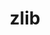 ---
title: "zlib"
layout: cache
category: package
meta: {"versions": ["1.2.11"], "compilers": ["apple-clang@12.0.0", "gcc@10.3.0", "gcc@4.8.5", "gcc@6.4.0", "gcc@7.3.0", "gcc@7.3.1", "gcc@7.4.0", "gcc@7.5.0", "gcc@8.1.0", "gcc@8.2.1", "gcc@8.3.1", "gcc@8.4.0", "gcc@8.4.1", "gcc@9.3.0", "intel@19.1.3.304", "xl@16.1"]}
spec_files: 
 - spec-0.json
 - spec-1.json
 - spec-2.json
 - spec-3.json
 - spec-4.json
 - spec-5.json
 - spec-6.json
 - spec-7.json
 - spec-8.json
 - spec-9.json
 - spec-10.json
 - spec-11.json
 - spec-12.json
 - spec-13.json
 - spec-14.json
 - spec-15.json
 - spec-16.json
 - spec-17.json
 - spec-18.json
 - spec-19.json
 - spec-20.json
 - spec-21.json
 - spec-22.json
 - spec-23.json
 - spec-24.json
 - spec-25.json
 - spec-26.json
 - spec-27.json
 - spec-28.json
 - spec-29.json
 - spec-30.json
 - spec-31.json
 - spec-32.json
 - spec-33.json
 - spec-34.json
 - spec-35.json
 - spec-36.json
 - spec-37.json
 - spec-38.json
 - spec-39.json
 - spec-40.json
 - spec-41.json
 - spec-42.json
 - spec-43.json
 - spec-44.json
 - spec-45.json
 - spec-46.json
 - spec-47.json
 - spec-48.json
 - spec-49.json
 - spec-50.json
 - spec-51.json
 - spec-52.json
 - spec-53.json
spec_names:
 - 'zlib@1.2.11%gcc@9.3.0+optimize+pic+shared arch=linux-ubuntu20.04-x86_64'
 - 'zlib@1.2.11%gcc@7.3.0+optimize+pic+shared arch=linux-ubuntu18.04-ppc64le'
 - 'zlib@1.2.11%gcc@7.5.0+optimize+pic+shared arch=linux-ubuntu18.04-x86_64'
 - 'zlib@1.2.11%gcc@7.3.0+optimize+pic+shared arch=linux-centos8-x86_64'
 - 'zlib@1.2.11%gcc@8.3.1+optimize+pic+shared arch=linux-rhel8-ppc64le'
 - 'zlib@1.2.11%gcc@7.3.0+optimize+pic+shared arch=linux-ubuntu18.04-x86_64'
 - 'zlib@1.2.11%gcc@8.4.1+optimize+pic+shared arch=linux-rhel8-x86_64'
 - 'zlib@1.2.11%gcc@8.3.1+optimize+pic+shared arch=linux-rhel8-x86_64'
 - 'zlib@1.2.11%gcc@9.3.0+optimize+pic+shared arch=linux-ubuntu20.04-ppc64le'
 - 'zlib@1.2.11%gcc@9.3.0+optimize+pic+shared arch=linux-rhel7-ppc64le'
 - 'zlib@1.2.11%gcc@8.1.0+optimize+pic+shared arch=linux-rhel7-x86_64'
 - 'zlib@1.2.11%gcc@7.5.0+optimize+pic+shared arch=linux-ubuntu18.04-ppc64le'
 - 'zlib@1.2.11%gcc@7.3.0+optimize+pic+shared arch=linux-rhel7-x86_64'
 - 'zlib@1.2.11%gcc@9.3.0+optimize+pic+shared arch=linux-rhel7-x86_64'
 - 'zlib@1.2.11%gcc@8.1.0+optimize+pic+shared arch=linux-centos7-x86_64'
 - 'zlib@1.2.11%gcc@8.1.0+optimize+pic+shared arch=linux-rhel7-ppc64le'
 - 'zlib@1.2.11%gcc@8.4.1+optimize+pic+shared arch=linux-rhel8-ppc64le'
 - 'zlib@1.2.11%gcc@7.3.1+optimize+pic+shared arch=linux-amzn2-x86_64'
 - 'zlib@1.2.11%gcc@7.3.0+optimize+pic+shared arch=linux-centos7-ppc64le'
 - 'zlib@1.2.11%gcc@7.4.0+optimize+pic+shared arch=linux-ubuntu18.04-x86_64'
 - 'zlib@1.2.11%gcc@10.3.0+optimize+pic+shared arch=linux-ubuntu21.04-x86_64'
 - 'zlib@1.2.11%gcc@7.3.0+optimize+pic+shared arch=linux-rhel8-x86_64'
 - 'zlib@1.2.11%gcc@7.5.0+optimize+pic+shared arch=linux-ubuntu18.04-aarch64'
 - 'zlib@1.2.11%gcc@8.1.0+optimize+pic+shared arch=linux-rhel7-ppc64le'
 - 'zlib@1.2.11%gcc@7.3.0+optimize+pic+shared arch=linux-centos7-x86_64'
 - 'zlib@1.2.11%gcc@7.5.0+optimize+pic+shared arch=linux-ubuntu18.04-ppc64le'
 - 'zlib@1.2.11%gcc@8.3.1+optimize+pic+shared arch=linux-centos8-ppc64le'
 - 'zlib@1.2.11%gcc@8.1.0+optimize+pic+shared arch=linux-centos7-ppc64le'
 - 'zlib@1.2.11%gcc@10.3.0+optimize+pic+shared arch=linux-ubuntu21.04-ppc64le'
 - 'zlib@1.2.11%gcc@8.3.1+optimize+pic+shared arch=linux-centos8-x86_64'
 - 'zlib@1.2.11%gcc@7.3.0+optimize+pic+shared arch=linux-rhel7-ppc64le'
 - 'zlib@1.2.11%apple-clang@12.0.0+optimize+pic+shared arch=darwin-catalina-x86_64'
 - 'zlib@1.2.11%intel@19.1.3.304+optimize+pic+shared arch=cray-cnl7-haswell'
 - 'zlib@1.2.11%gcc@8.3.1+optimize+pic+shared arch=linux-rhel8-aarch64'
 - 'zlib@1.2.11%gcc@9.3.0+optimize+pic+shared arch=cray-cnl7-haswell'
 - 'zlib@1.2.11%gcc@7.4.0+optimize+pic+shared arch=linux-rhel7-power9le'
 - 'zlib@1.2.11%gcc@8.1.0+optimize+pic+shared arch=linux-rhel7-power8le'
 - 'zlib@1.2.11%gcc@7.5.0+optimize+pic+shared arch=linux-ubuntu18.04-x86_64'
 - 'zlib@1.2.11%gcc@8.1.0+optimize+pic+shared arch=linux-rhel7-x86_64'
 - 'zlib@1.2.11%gcc@4.8.5+optimize+pic+shared arch=linux-rhel7-x86_64'
 - 'zlib@1.2.11%gcc@4.8.5+optimize+pic+shared arch=linux-centos7-x86_64'
 - 'zlib@1.2.11%gcc@7.4.0+optimize+pic+shared arch=linux-ubuntu18.04-skylake'
 - 'zlib@1.2.11%gcc@6.4.0+optimize+pic+shared arch=linux-rhel7-power9le'
 - 'zlib@1.2.11%gcc@7.4.0+optimize+pic+shared arch=linux-ubuntu18.04-ppc64le'
 - 'zlib@1.2.11%gcc@4.8.5+optimize+pic+shared arch=linux-centos7-ppc64le'
 - 'zlib@1.2.11%gcc@8.4.0+optimize+pic+shared arch=linux-rhel7-sandybridge'
 - 'zlib@1.2.11%gcc@7.5.0+optimize+pic+shared arch=linux-ubuntu18.04-power8le'
 - 'zlib@1.2.11%gcc@7.4.0+optimize+pic+shared arch=linux-ubuntu18.04-aarch64'
 - 'zlib@1.2.11%gcc@4.8.5+optimize+pic+shared arch=linux-rhel7-ppc64le'
 - 'zlib@1.2.11%gcc@6.4.0+optimize+pic+shared arch=linux-rhel7-ppc64le'
 - 'zlib@1.2.11%xl@16.1 fflags="-qzerosize" +optimize+pic+shared arch=linux-rhel7-power9le'
 - 'zlib@1.2.11%gcc@8.2.1+optimize+pic+shared arch=linux-centos8-x86_64'
 - 'zlib@1.2.11%apple-clang@12.0.0+optimize+pic+shared arch=darwin-catalina-haswell'
 - 'zlib@1.2.11%gcc@7.3.1+optimize+pic+shared arch=linux-amzn2-skylake_avx512'
---